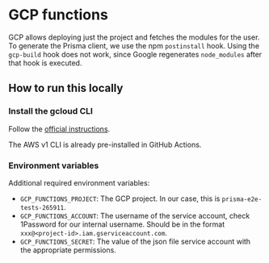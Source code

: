 # GCP functions

GCP allows deploying just the project and fetches the modules for the user. To generate the Prisma client, we use the npm `postinstall` hook. Using the `gcp-build` hook does not work, since Google regenerates `node_modules` after that hook is executed.

## How to run this locally

### Install the gcloud CLI

Follow the [official instructions](https://cloud.google.com/sdk/docs/downloads-interactive).

The AWS v1 CLI is already pre-installed in GitHub Actions.

### Environment variables

Additional required environment variables:
- `GCP_FUNCTIONS_PROJECT`: The GCP project. In our case, this is `prisma-e2e-tests-265911`.
- `GCP_FUNCTIONS_ACCOUNT`: The username of the service account, check 1Password for our internal username. Should be in the format `xxx@<project-id>.iam.gserviceaccount.com`.
- `GCP_FUNCTIONS_SECRET`: The value of the json file service account with the appropriate permissions.
